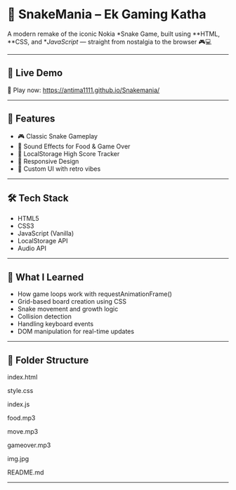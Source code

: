 # 🐍 SnakeMania – Ek Gaming Katha

A modern remake of the iconic Nokia *Snake Game, built using **HTML, **CSS, and **JavaScript* — straight from nostalgia to the browser 🎮💻

---

## 🚀 Live Demo

🔗 Play now: https://antima1111.github.io/Snakemania/

---

## 🧩 Features

- 🎮 Classic Snake Gameplay
- 🎵 Sound Effects for Food & Game Over
- 🧠 LocalStorage High Score Tracker
- 📱 Responsive Design
- 🎨 Custom UI with retro vibes

---

## 🛠 Tech Stack

- HTML5
- CSS3
- JavaScript (Vanilla)
- LocalStorage API
- Audio API

---

## 🎯 What I Learned

- How game loops work with requestAnimationFrame()
- Grid-based board creation using CSS
- Snake movement and growth logic
- Collision detection
- Handling keyboard events
- DOM manipulation for real-time updates

---

## 📂 Folder Structure


index.html

style.css

 index.js

food.mp3

 move.mp3

gameover.mp3

img.jpg

README.md

---


